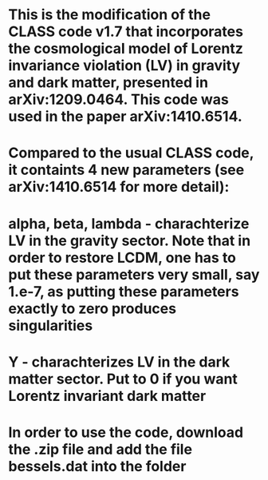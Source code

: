 # This is the modification of the CLASS code v1.7 that incorporates the cosmological model of Lorentz invariance violation (LV) in gravity and dark matter, presented in arXiv:1209.0464. This code was used in the paper arXiv:1410.6514.
# Compared to the usual CLASS code, it containts 4 new parameters (see arXiv:1410.6514 for more detail):
# alpha, beta, lambda - charachterize LV in the gravity sector. Note that in order to restore LCDM, one has to put these parameters very small, say 1.e-7, as putting these parameters exactly to zero produces singularities
# Y - charachterizes LV in the dark matter sector. Put to 0 if you want Lorentz invariant dark matter

# In order to use the code, download the .zip file and add the file bessels.dat into the folder
